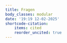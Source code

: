 ```yaml
---
title: Fragen
body_classes: modular
date: '19:19 12-02-2025'
shortcode-citation:
    items: cited
    reorder_uncited: true
---
```


